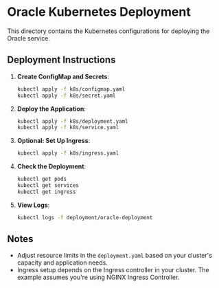 # Oracle Kubernetes Deployment

This directory contains the Kubernetes configurations for deploying the Oracle service.

## Deployment Instructions

1. **Create ConfigMap and Secrets**:

   ```sh
   kubectl apply -f k8s/configmap.yaml
   kubectl apply -f k8s/secret.yaml
   ```

2. **Deploy the Application**:

   ```sh
   kubectl apply -f k8s/deployment.yaml
   kubectl apply -f k8s/service.yaml
   ```

3. **Optional: Set Up Ingress**:

   ```sh
   kubectl apply -f k8s/ingress.yaml
   ```

4. **Check the Deployment**:

   ```sh
   kubectl get pods
   kubectl get services
   kubectl get ingress
   ```

5. **View Logs**:
   ```sh
   kubectl logs -f deployment/oracle-deployment
   ```

## Notes

- Adjust resource limits in the `deployment.yaml` based on your cluster's capacity and application needs.
- Ingress setup depends on the Ingress controller in your cluster. The example assumes you're using NGINX Ingress Controller.
